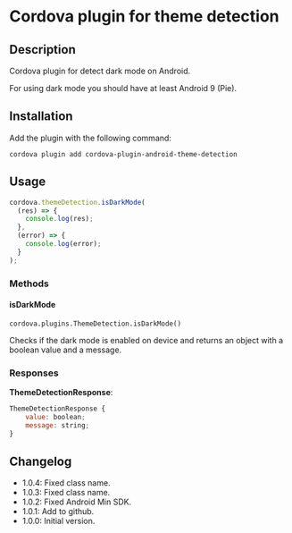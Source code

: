 # Cordova plugin for theme detection

## Description

Cordova plugin for detect dark mode on Android.

For using dark mode you should have at least Android 9 (Pie).

## Installation

Add the plugin with the following command:

`cordova plugin add cordova-plugin-android-theme-detection`

## Usage

```js
cordova.themeDetection.isDarkMode(
  (res) => {
    console.log(res);
  },
  (error) => {
    console.log(error);
  }
);
```

### Methods

#### isDarkMode

`cordova.plugins.ThemeDetection.isDarkMode()`

Checks if the dark mode is enabled on device and returns an object with a boolean value and a message.

### Responses

**ThemeDetectionResponse**:

```js
ThemeDetectionResponse {
    value: boolean;
    message: string;
}
```

## Changelog

- 1.0.4: Fixed class name.
- 1.0.3: Fixed class name.
- 1.0.2: Fixed Android Min SDK.
- 1.0.1: Add to github.
- 1.0.0: Initial version.

